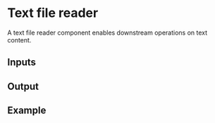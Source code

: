 <!--
Copyright © 2024 Lunarbase (https://lunarbase.ai/) <contact@lunarbase.ai>

SPDX-License-Identifier: GPL-3.0-or-later
-->

# Text file reader
A text file reader component enables downstream operations on text content.

## Inputs

## Output

## Example
